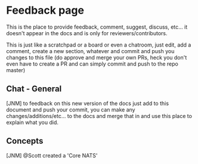# Feedback page

This is the place to provide feedback, comment, suggest, discuss, etc... it doesn't appear in the docs and is only for reviewers/contributors.

This is just like a scratchpad or a board or even a chatroom, just edit, add a comment, create a new section, whatever and commit and push you changes to this file (do approve and merge your own PRs, heck you don't even have to create a PR and can simply commit and push to the repo master)

## Chat - General

[JNM] to feedback on this new version of the docs just add to this document and push your commit, you can make any changes/additions/etc... to the docs and merge that in and use this place to explain what you did.

## Concepts

[JNM] @Scott created a 'Core NATS'